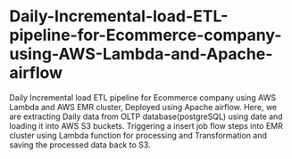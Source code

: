 # Daily-Incremental-load-ETL-pipeline-for-Ecommerce-company-using-AWS-Lambda-and-Apache-airflow
Daily Incremental load ETL pipeline for Ecommerce company using AWS Lambda and AWS EMR cluster, Deployed using Apache airflow. 
Here, we are extracting Daily data from OLTP database(postgreSQL) using date and loading it into AWS S3 buckets. Triggering a insert job flow steps into EMR cluster using Lambda function for processing and Transformation and saving the processed data back to S3.
